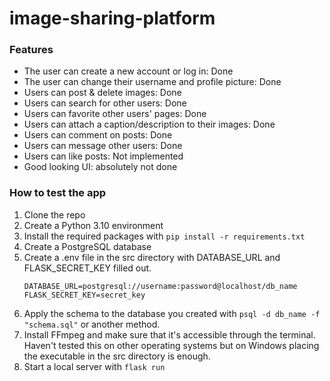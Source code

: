 # image-sharing-platform


### Features
- The user can create a new account or log in: Done
- The user can change their username and profile picture: Done
- Users can post & delete images: Done
- Users can search for other users: Done
- Users can favorite other users' pages: Done
- Users can attach a caption/description to their images: Done
- Users can comment on posts: Done
- Users can message other users: Done
- Users can like posts: Not implemented
- Good looking UI: absolutely not done

###  How to test the app
1. Clone the repo
2. Create a Python 3.10 environment
3. Install the required packages with `pip install -r requirements.txt`
4. Create a PostgreSQL database
5. Create a .env file in the src directory with DATABASE_URL and FLASK_SECRET_KEY filled out.
   ```
   DATABASE_URL=postgresql://username:password@localhost/db_name
   FLASK_SECRET_KEY=secret_key
   ```
7. Apply the schema to the database you created with `psql -d db_name -f "schema.sql"` or another method.
8. Install FFmpeg and make sure that it's accessible through the terminal. Haven't tested this on other operating systems but on Windows placing the executable in the src directory is enough.
9. Start a local server with `flask run`
